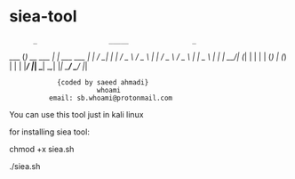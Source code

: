 # siea-tool
          _                  _____                _
   ___  (_)    __   ___    |_   _|  ___   ___   | |
  / __| | |  / _ \ / _  \    | |   / _ \ / _ \  | |
  \__ \ | | |  __/| (_| |    | |  | (_) | (_) | | |
  |___/ |_|  \___| \__,_|    |_|   \___/ \___/  |_|

                            
                {coded by saeed ahmadi}
                          whoami
              email: sb.whoami@protonmail.com



You can use this tool just in kali linux


for installing siea tool:

chmod +x siea.sh

./siea.sh

